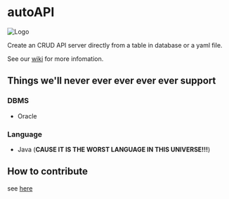# autoAPI

![Logo](https://i.ibb.co/vL1N1t1/logo.png)

Create an CRUD API server directly from a table in database or a yaml file.

See our [wiki](https://github.com/SHUReeducation/autoAPI/wiki) for more infomation.

## Things we'll never ever ever ever ever support

### DBMS

- Oracle

### Language

- Java (**CAUSE IT IS THE WORST LANGUAGE IN THIS UNIVERSE!!!**)

## How to contribute

see [here](https://github.com/SHUReeducation/CONTRIBUTING.md)

